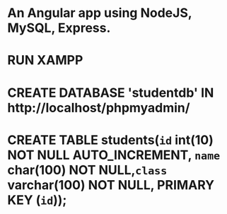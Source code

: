 # An Angular app using NodeJS, MySQL, Express.
# RUN XAMPP
# CREATE DATABASE 'studentdb' IN http://localhost/phpmyadmin/ 
# CREATE TABLE students(`id` int(10) NOT NULL AUTO_INCREMENT, `name` char(100) NOT NULL,`class` varchar(100) NOT NULL, PRIMARY KEY (`id`));
